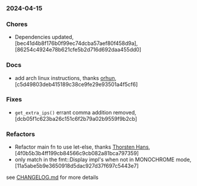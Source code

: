 ### 2024-04-15

### Chores
+ Dependencies updated, [bec41d4b8f176b0f99ec74dcba57aef80f458d9a], [86254c4924e78b621cfe5b2d716d692daa455dd0]

### Docs
+ add arch linux instructions, thanks [orhun](https://github.com/orhun), [c5d49803deb415189c38ce9fe29e93501a4f5cf6]

### Fixes
+ `get_extra_ips()` errant comma addition removed, [dcb05f1c623ba26c151c6f2b79a02b9559f9b2cb]

### Refactors
+ Refactor main fn to use let-else, thanks [Thorsten Hans](https://github.com/ThorstenHans), [4f0b5b3b4ff199cb84566c9cb082a81bca797359]
+ only match in the fmt::Display impl's when not in MONOCHROME mode, [11a5abe5b9e3650918d5dac927d37f697c5443e7]


see <a href='https://github.com/mrjackwills/havn/blob/main/CHANGELOG.md'>CHANGELOG.md</a> for more details
